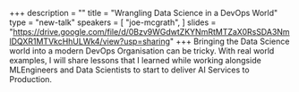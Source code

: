 +++
description = ""
title = "Wrangling Data Science in a DevOps World"
type = "new-talk"
speakers = [
        "joe-mcgrath",
]
slides = "https://drive.google.com/file/d/0Bzv9WGdwtZKYNmRtMTZaX0RsSDA3NmlDQXR1MTVkcHhULWk4/view?usp=sharing"
+++
Bringing the Data Science world into a modern DevOps Organisation can be tricky. With real world examples, I will share lessons that I learned while working alongside MLEngineers and Data Scientists to start to deliver AI Services to Production.